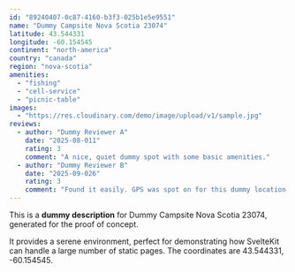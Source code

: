 ```yaml
---
id: "89240407-0c87-4160-b3f3-025b1e5e9551"
name: "Dummy Campsite Nova Scotia 23074"
latitude: 43.544331
longitude: -60.154545
continent: "north-america"
country: "canada"
region: "nova-scotia"
amenities:
  - "fishing"
  - "cell-service"
  - "picnic-table"
images:
  - "https://res.cloudinary.com/demo/image/upload/v1/sample.jpg"
reviews:
  - author: "Dummy Reviewer A"
    date: "2025-08-011"
    rating: 3
    comment: "A nice, quiet dummy spot with some basic amenities."
  - author: "Dummy Reviewer B"
    date: "2025-09-026"
    rating: 3
    comment: "Found it easily. GPS was spot on for this dummy location."
---
```


This is a **dummy description** for Dummy Campsite Nova Scotia 23074, generated for the proof of concept.

It provides a serene environment, perfect for demonstrating how SvelteKit can handle a large number of static pages. The coordinates are 43.544331, -60.154545.
